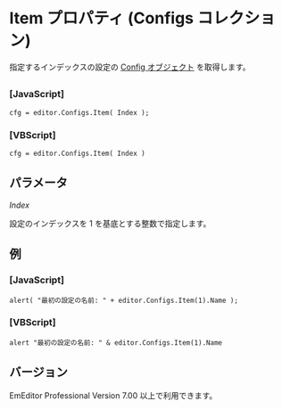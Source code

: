 # Item プロパティ (Configs コレクション)

指定するインデックスの設定の [Config オブジェクト](../config/index) を取得します。

## 

### \[JavaScript\]

```
cfg = editor.Configs.Item( Index );
```

### \[VBScript\]

```
cfg = editor.Configs.Item( Index )
```

## パラメータ

_Index_

設定のインデックスを 1 を基底とする整数で指定します。

## 例

### \[JavaScript\]

```
alert( "最初の設定の名前: " + editor.Configs.Item(1).Name );
```

### \[VBScript\]

```
alert "最初の設定の名前: " & editor.Configs.Item(1).Name
```

## バージョン

EmEditor Professional Version 7.00 以上で利用できます。
